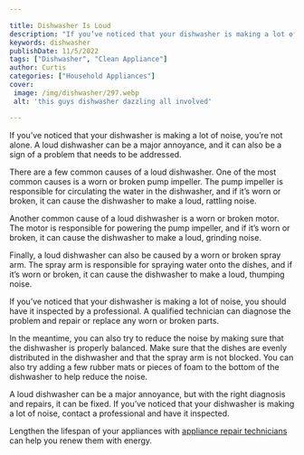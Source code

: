 ```yaml
---

title: Dishwasher Is Loud
description: "If you’ve noticed that your dishwasher is making a lot of noise, you’re not alone. A loud dishwasher can be a major annoyance, and...continue on"
keywords: dishwasher
publishDate: 11/5/2022
tags: ["Dishwasher", "Clean Appliance"]
author: Curtis
categories: ["Household Appliances"]
cover: 
 image: /img/dishwasher/297.webp
 alt: 'this guys dishwasher dazzling all involved'

---
```


If you’ve noticed that your dishwasher is making a lot of noise, you’re not alone. A loud dishwasher can be a major annoyance, and it can also be a sign of a problem that needs to be addressed. 

There are a few common causes of a loud dishwasher. One of the most common causes is a worn or broken pump impeller. The pump impeller is responsible for circulating the water in the dishwasher, and if it’s worn or broken, it can cause the dishwasher to make a loud, rattling noise. 

Another common cause of a loud dishwasher is a worn or broken motor. The motor is responsible for powering the pump impeller, and if it’s worn or broken, it can cause the dishwasher to make a loud, grinding noise. 

Finally, a loud dishwasher can also be caused by a worn or broken spray arm. The spray arm is responsible for spraying water onto the dishes, and if it’s worn or broken, it can cause the dishwasher to make a loud, thumping noise. 

If you’ve noticed that your dishwasher is making a lot of noise, you should have it inspected by a professional. A qualified technician can diagnose the problem and repair or replace any worn or broken parts. 

In the meantime, you can also try to reduce the noise by making sure that the dishwasher is properly balanced. Make sure that the dishes are evenly distributed in the dishwasher and that the spray arm is not blocked. You can also try adding a few rubber mats or pieces of foam to the bottom of the dishwasher to help reduce the noise. 

A loud dishwasher can be a major annoyance, but with the right diagnosis and repairs, it can be fixed. If you’ve noticed that your dishwasher is making a lot of noise, contact a professional and have it inspected.

Lengthen the lifespan of your appliances with <a href="/pages/appliance-repair-technicians/">appliance repair technicians</a> can help you renew them with energy.
